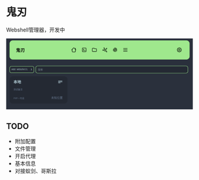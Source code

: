 # 鬼刃

Webshell管理器，开发中

![preview](assets/preview.png)

## TODO

- 附加配置
- 文件管理
- 开启代理
- 基本信息
- 对接蚁剑、哥斯拉
